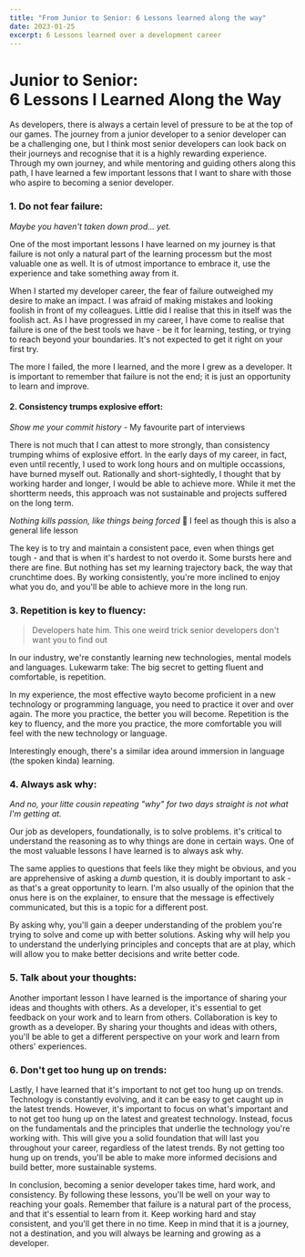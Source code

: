 ```yaml
---
title: "From Junior to Senior: 6 Lessons learned along the way"
date: 2023-01-25
excerpt: 6 Lessons learned over a development career
---
```


# Junior to Senior: <br>6 Lessons I Learned Along the Way

As developers, there is always a certain level of pressure to be at the top of our games. The journey from a junior developer to a senior developer can be a challenging one, but I think most senior developers can look back on their journeys and recognise that it is a highly rewarding experience. Through my own journey, and while mentoring and guiding others along this path, I have learned a few important lessons that I want to share with those who aspire to becoming a senior developer.

### 1.  Do not fear failure: 

*Maybe you haven't taken down prod... yet.* 

One of the most important lessons I have learned on my journey is that failure is not only a natural part of the learning processm but the most valuable one as well. It is of utmost importance to embrace it, use the experience and take something away from it. 

When I started my developer career, the fear of failure outweighed my desire to make an impact. I was afraid of making mistakes and looking foolish in front of my colleagues. Little did I realise that this in itself was the foolish act. As I have progressed in my career, I have come to realise that failure is one of the best tools we have - be it for learning, testing, or trying to reach beyond your boundaries. It's not expected to get it right on your first try.

The more I failed, the more I learned, and the more I grew as a developer. It is important to remember that failure is not the end; it is just an opportunity to learn and improve.

#### 2. Consistency trumps explosive effort: 

*Show me your commit history* - My favourite part of interviews

There is not much that I can attest to more strongly, than consistency trumping whims of explosive effort. In the early days of my career, in fact, even until recently, I used to work long hours and on multiple occassions, have burned myself out. Rationally and short-sightedly, I thought that by working harder and longer, I would be able to achieve more. While it met the shortterm needs, this approach was not sustainable and projects suffered on the long term. 

*Nothing kills passion, like things being forced* 👀 I feel as though this is also a general life lesson

The key is to try and maintain a consistent pace, even when things get tough - and that is when it's hardest to not overdo it. Some bursts here and there are fine. But nothing has set my learning trajectory back, the way that crunchtime does. By working consistently, you're more inclined to enjoy what you do, and you'll be able to achieve more in the long run.

### 3. Repetition is key to fluency:

> Developers hate him. This one weird trick senior developers don't want you to find out

In our industry, we're constantly learning new technologies, mental models and languages. Lukewarm take: The big secret to getting fluent and comfortable, is repetition.

In my experience, the most effective wayto become proficient in a new technology or programming language, you need to practice it over and over again. The more you practice, the better you will become. Repetition is the key to fluency, and the more you practice, the more comfortable you will feel with the new technology or language.

Interestingly enough, there's a similar idea around immersion in language (the spoken kinda) learning.

### 4. Always ask why:
*And no, your litte cousin repeating "why"  for two days straight is not what I'm getting at.* 

Our job as developers, foundationally, is to solve problems. it's critical to understand the reasoning as to why things are done in certain ways. One of the most valuable lessons I have learned is to always ask why. 

The same applies to questions that feels like they might be obvious, and you are apprehensive of asking a *dumb* question, it is doubly important to ask - as that's a great opportunity to learn. I'm also usually of the opinion that the onus here is on the explainer, to ensure that the message is effectively communicated, but this is a topic for a different post.

By asking why, you'll gain a deeper understanding of the problem you're trying to solve and come up with better solutions. Asking why will help you to understand the underlying principles and concepts that are at play, which will allow you to make better decisions and write better code.

### 5. Talk about your thoughts: 
Another important lesson I have learned is the importance of sharing your ideas and thoughts with others. As a developer, it's essential to get feedback on your work and to learn from others. Collaboration is key to growth as a developer. By sharing your thoughts and ideas with others, you'll be able to get a different perspective on your work and learn from others' experiences.

### 6. Don't get too hung up on trends: 
Lastly, I have learned that it's important to not get too hung up on trends. Technology is constantly evolving, and it can be easy to get caught up in the latest trends. However, it's important to focus on what's important and to not get too hung up on the latest and greatest technology. Instead, focus on the fundamentals and the principles that underlie the technology you're working with. This will give you a solid foundation that will last you throughout your career, regardless of the latest trends. By not getting too hung up on trends, you'll be able to make more informed decisions and build better, more sustainable systems.

In conclusion, becoming a senior developer takes time, hard work, and consistency. By following these lessons, you'll be well on your way to reaching your goals. Remember that failure is a natural part of the process, and that it's essential to learn from it. Keep working hard and stay consistent, and you'll get there in no time. Keep in mind that it is a journey, not a destination, and you will always be learning and growing as a developer.